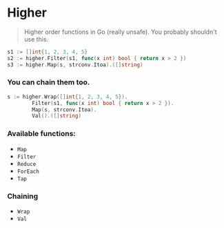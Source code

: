 # Higher

> Higher order functions in Go (really unsafe).
> You probably shouldn't use this.

``` go
s1 := []int{1, 2, 3, 4, 5}
s2 := higher.Filter(s1, func(x int) bool { return x > 2 })
s3 := higher.Map(s, strconv.Itoa).([]string)
```

### You can chain them too.

``` go
s := higher.Wrap([]int{1, 2, 3, 4, 5}).
        Filter(s1, func(x int) bool { return x > 2 }).
        Map(s, strconv.Itoa).
        Val().([]string)
```

### Available functions:

* `Map`
* `Filter`
* `Reduce`
* `ForEach`
* `Tap`

### Chaining 

* `Wrap`
* `Val`
